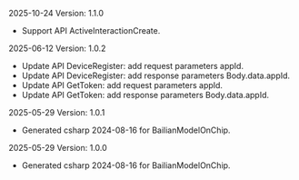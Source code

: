 2025-10-24 Version: 1.1.0
- Support API ActiveInteractionCreate.


2025-06-12 Version: 1.0.2
- Update API DeviceRegister: add request parameters appId.
- Update API DeviceRegister: add response parameters Body.data.appId.
- Update API GetToken: add request parameters appId.
- Update API GetToken: add response parameters Body.data.appId.


2025-05-29 Version: 1.0.1
- Generated csharp 2024-08-16 for BailianModelOnChip.

2025-05-29 Version: 1.0.0
- Generated csharp 2024-08-16 for BailianModelOnChip.

